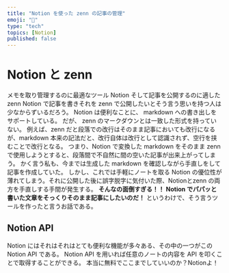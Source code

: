 ```yaml
---
title: "Notion を使った zenn の記事の管理"
emoji: "📔"
type: "tech"
topics: [Notion]
published: false
---
```


# Notion と zenn

メモを取り管理するのに最適なツール Notion 
そして記事を公開するのに適した zenn
Notion で記事を書きそれを zenn で公開したいとそう言う思いを持つ人は少なからずいるだろう。
Notion は便利なことに、 markdown への書き出しをサポートしている。
だが、 zenn のマークダウンとは一致した形式を持っていない。
例えば、zenn だと段落での改行はそのまま記事においても改行になるが、markdown 本来の記法だと、改行自体は改行として認識されず、空行を挟むことで改行となる。
つまり、Notion で変換した markdown をそのまま zenn で使用しようとすると、段落間で不自然に間の空いた記事が出来上がってしまう。
かく言う私も、今までは生成した markdown を確認しながら手直しをして記事を作成していた。
しかし、これでは手軽にノートを取る Notion の優位性が薄れてしまう。それに公開した後に誤字脱字に気付いた際、Notionとzenn の両方を手直しする手間が発生する。
**そんなの面倒すぎる！！**
**Notion  でパパッと書いた文章をそっくりそのまま記事にしたいのだ！**
というわけで、そう言うツールを作ったと言うお話である。

## Notion API

Notion にはそれはそれはとても便利な機能が多々ある、その中の一つがこの Notion API である。
Notion API を用いれば任意のノートの内容を API を叩くことで取得することができる。
本当に無料でここまでしていいのか？Notionよ！
